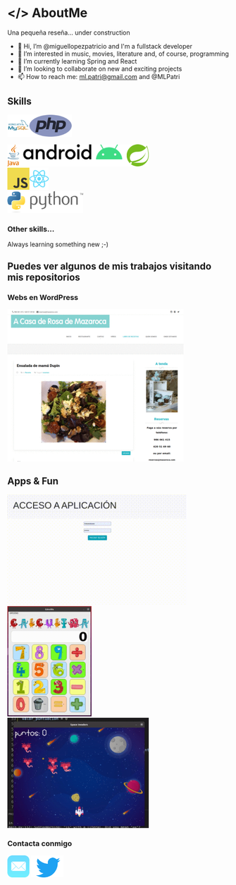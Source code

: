 # </> AboutMe
Una pequeña reseña... under construction

- 👋 Hi, I’m @miguellopezpatricio and I'm a fullstack developer
- 👀 I’m interested in music, movies, literature and, of course, programming
- 🌱 I’m currently learning Spring and React
- 💞️ I’m looking to collaborate on new and exciting projects
- 📫 How to reach me: ml.patri@gmail.com and @MLPatri

<!---
miguellopezpatricio/miguellopezpatricio is a ✨ special ✨ repository because its `README.md` (this file) appears on your GitHub profile.
You can click the Preview link to take a look at your changes.
--->

## Skills

<img src="/images/logo-mysql.svg" alt="logo mysql" height="50"/><img src="/images/logo-php.svg" alt="logo php" height="50"/>
<br>


<img src="/images/logo-java.svg" alt="logo java" height="50"/><img src="/images/logo-android.svg" alt="logo android" height="50"/><img src="/images/logo-spring.svg" alt="logo spring" height="50"/>
<br>
<img src="/images/logo-javascript.svg" alt="logo js" height="50"/><img src="/images/logo-react.svg" alt="logo react" height="50"/>
<br>
<img src="/images/logo-python.svg" alt="logo python" height="50"/>


### Other skills...
Always learning something new ;-)


## Puedes ver algunos de mis trabajos visitando mis repositorios

### Webs en WordPress
![Webs en WP](/images/webs.gif)

## Apps & Fun
<img src="/images/comuniapp.gif" alt="ComuniApp" height="250"/>   <img src="/images/calculinha.gif" alt="calculadora en python" height="250"/>   <img src="/images/spaceinvaders.gif" alt="Space Invaders in python" height="250"/>


### Contacta conmigo
<a href="mailto:ml.patri@gmail.com"><img src="/images/logo-mail.svg" alt="ComuniApp" height="50"/></a>  <a href="https://twitter.com/MLpatri"><img src="/images/logo-twitter.svg" alt="ComuniApp" height="50"/></a>